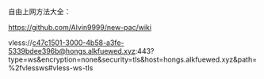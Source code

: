 自由上网方法大全：

https://github.com/Alvin9999/new-pac/wiki
     
vless://c47c1501-3000-4b58-a3fe-5339bdee396b@hongs.alkfuewed.xyz:443?type=ws&encryption=none&security=tls&host=hongs.alkfuewed.xyz&path=%2fvlessws#vless-ws-tls
